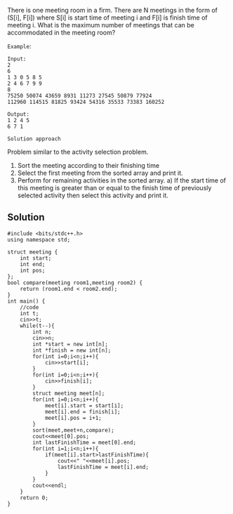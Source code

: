 There is one meeting room in a firm. There are N meetings in the form of (S[i], F[i]) where S[i] is start time of meeting i and F[i] is finish time of meeting i.
What is the maximum number of meetings that can be accommodated in the meeting room?

`Example`:
```text
Input:
2
6
1 3 0 5 8 5
2 4 6 7 9 9
8
75250 50074 43659 8931 11273 27545 50879 77924
112960 114515 81825 93424 54316 35533 73383 160252  

Output:
1 2 4 5
6 7 1
```
`Solution approach`

Problem similar to the activity selection problem.
1) Sort the meeting according to their finishing time
2) Select the first meeting from the sorted array and print it.
3) Perform for remaining activities in the sorted array.
    a) If the start time of this meeting is greater than or equal to the finish time of previously selected activity then select this activity and print it.



Solution
--------

```cgo
#include <bits/stdc++.h> 
using namespace std;

struct meeting { 
    int start; 
    int end; 
    int pos; 
}; 
bool compare(meeting room1,meeting room2) {
    return (room1.end < room2.end);
}
int main() {
	//code
	int t;
	cin>>t;
	while(t--){
	    int n;
	    cin>>n;
	    int *start = new int[n];
	    int *finish = new int[n];
	    for(int i=0;i<n;i++){
	        cin>>start[i];
	    }
	    for(int i=0;i<n;i++){
	        cin>>finish[i];
	    }
	    struct meeting meet[n];
	    for(int i=0;i<n;i++){
	        meet[i].start = start[i];
	        meet[i].end = finish[i];
	        meet[i].pos = i+1;
	    }
	    sort(meet,meet+n,compare);
	    cout<<meet[0].pos;
	    int lastFinishTime = meet[0].end;
	    for(int i=1;i<n;i++){
	        if(meet[i].start>lastFinishTime){
	            cout<<" "<<meet[i].pos;
	            lastFinishTime = meet[i].end;
	        }
	    }
	    cout<<endl;
	}
	return 0;
}
```